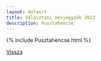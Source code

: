 ```yaml
---
layout: default
title: Választási névjegyzék 2022
description: Pusztahencse
---
```


{% include Pusztahencse.html %}

[Vissza](./)